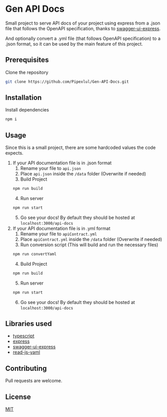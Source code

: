 # Gen API Docs

Small project to serve API docs of your project using express from a .json file that follows the OpenAPI specification, thanks to [swagger-ui-express](https://www.npmjs.com/package/swagger-ui-express).

And optionally convert a .yml file (that follows OpenAPI specification) to a .json format, so it can be used by the main feature of this project.

## Prerequisites

Clone the repository

```bash
git clone https://github.com/Pipexlul/Gen-API-Docs.git
```

## Installation

Install dependencies

```bash
npm i
```

## Usage

Since this is a small project, there are some hardcoded values the code expects.

1. If your API documentation file is in .json format
   1. Rename your file to `api.json`
   2. Place `api.json` inside the `/data` folder (Overwrite if needed)
   3. Build Project
   ```bash
   npm run build
   ```
   4. Run server
   ```bash
   npm run start
   ```
   5. Go see your docs! By default they should be hosted at `localhost:3000/api-docs`
2. If your API documentation file is in .yml format
   1. Rename your file to `apiContract.yml`
   2. Place `apiContract.yml` inside the `/data` folder (Overwrite if needed)
   3. Run conversion script (This will build and run the necessary files)
   ```bash
   npm run convertYaml
   ```
   4. Build Project
   ```bash
   npm run build
   ```
   5. Run server
   ```bash
   npm run start
   ```
   6. Go see your docs! By default they should be hosted at `localhost:3000/api-docs`

## Libraries used

- [typescript](https://www.npmjs.com/package/typescript)
- [express](https://www.npmjs.com/package/express)
- [swagger-ui-express](https://www.npmjs.com/package/swagger-ui-express)
- [read-js-yaml](https://www.npmjs.com/package/read-js-yaml)

## Contributing

Pull requests are welcome.

## License

[MIT](https://choosealicense.com/licenses/mit/)
